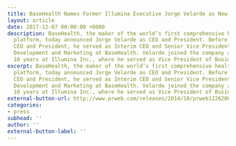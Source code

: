 ```yaml
---
title: BaseHealth Names Former Illumina Executive Jorge Velarde as New CEO and President
layout: article
date: 2017-12-07 00:00:00 +0000
description: BaseHealth, the maker of the world’s first comprehensive health management
  platform, today announced Jorge Velarde as CEO and President. Before being named
  CEO and President, he served as Interim CEO and Senior Vice President of Business
  Development and Marketing at BaseHealth. Velarde joined the company after more than
  10 years at Illumina Inc., where he served as Vice President of Business Development.
excerpt: BaseHealth, the maker of the world’s first comprehensive health management
  platform, today announced Jorge Velarde as CEO and President. Before being named
  CEO and President, he served as Interim CEO and Senior Vice President of Business
  Development and Marketing at BaseHealth. Velarde joined the company after more than
  10 years at Illumina Inc., where he served as Vice President of Business Development.
external-button-url: http://www.prweb.com/releases/2014/10/prweb12262008.htm
categories:
- press
subhead: ''
author: ''
external-button-label: ''
---
```

